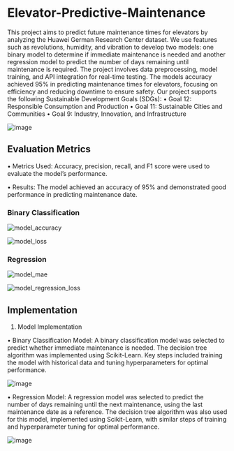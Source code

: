 # Elevator-Predictive-Maintenance

This project aims to predict future maintenance times for elevators by analyzing the Huawei German Research Center dataset. We use features such as revolutions, humidity, and vibration to develop two models: one binary model to determine if immediate maintenance is needed and another regression model to predict the number of days remaining until maintenance is required. The project involves data preprocessing, model training, and API integration for real-time testing. The models accuracy achieved 95% in predicting maintenance times for elevators, focusing on efficiency and reducing downtime to ensure safety.
Our project supports the following Sustainable Development Goals (SDGs):
•	Goal 12: Responsible Consumption and Production
•	Goal 11: Sustainable Cities and Communities
•	Goal 9: Industry, Innovation, and Infrastructure

![image](https://github.com/user-attachments/assets/77a0ca12-1f7d-41a3-bfeb-162700e42c88)






 ## Evaluation Metrics
•	Metrics Used: Accuracy, precision, recall, and F1 score were used to evaluate the model’s performance.

• Results: The model achieved an accuracy of 95% and demonstrated good performance in predicting maintenance date.

### Binary Classification

![model_accuracy](https://github.com/user-attachments/assets/9b6f4d35-07bf-4be5-88d0-3cbdf53224f0)

![model_loss](https://github.com/user-attachments/assets/9d45c5e4-5d59-4390-a73b-e823e7fde5c3)


### Regression 

![model_mae](https://github.com/user-attachments/assets/21af487a-df50-4653-a383-e17f9fda5b56)

![model_regression_loss](https://github.com/user-attachments/assets/b01cacab-0be7-4308-a8e9-a6215e05aece)





## Implementation

1.	Model Implementation

•	Binary Classification Model:
A binary classification model was selected to predict whether immediate maintenance is needed. The decision tree algorithm was implemented using Scikit-Learn. Key steps included training the model with historical data and tuning hyperparameters for optimal performance.

![image](https://github.com/user-attachments/assets/2489433a-b67c-4e5c-8e2a-9fd9757422ae)

•	Regression Model:
A regression model was selected to predict the number of days remaining until the next maintenance, using the last maintenance date as a reference. The decision tree algorithm was also used for this model, implemented using Scikit-Learn, with similar steps of training and hyperparameter tuning for optimal performance.


![image](https://github.com/user-attachments/assets/53c0881c-4349-459b-a4e1-0e8e6daab7cd)






